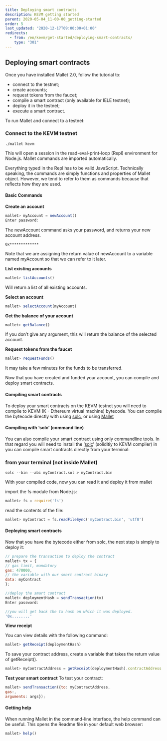 ```yaml
---
title: Deploying smart contracts
description: KEVM getting started
parent: 2020-05-04_11-00-00_getting-started
order: 5
last_updated: "2020-12-17T09:00:00+01:00"
redirects:
  - from: /en/kevm/get-started/deploying-smart-contracts/
    type: "301"
---
```

## Deploying smart contracts

Once you have  installed Mallet 2.0, follow the tutorial to:

- connect to the testnet;
- create accounts;
- request tokens from the faucet;
- compile a smart contract (only available for IELE testnet);
- deploy it in the testnet;
- execute a smart contract.

To run Mallet and connect to a testnet:

### Connect to the KEVM testnet

```shell
./mallet kevm
```

This  will open a session in the read-eval-print-loop (Repl) environment for Node.js. Mallet commands are imported automatically.

Everything typed in the Repl has to be valid JavaScript. Technically speaking, the commands are simply functions and properties of Mallet object. However, we tend to refer to them as commands because that reflects how they are used.

#### Basic Commands

**Create an account**

```javascript
mallet> myAccount = newAccount()
Enter password:
```

The newAccount command asks your password, and returns your new account address.

```shell
0x*************
```

Note that we are assigning the return value of newAccount to a variable named myAccount so that we can refer to it later.

**List existing accounts**

```javascript
mallet> listAccounts()
```

Will return a list of all existing accounts.

**Select an account**

```javascript
mallet> selectAccount(myAccount)
```

**Get the balance of your account**

```javascript
mallet> getBalance()
```

If you don’t give any argument, this will return the balance of the selected account.

**Request tokens from the faucet**

```javascript
mallet> requestFunds()
```

It may take a few minutes for the funds to be transferred.

Now that you have created and funded your account, you can compile and deploy smart contracts.

#### Compiling smart contracts

To deploy your smart contracts on the KEVM testnet you will need to compile to KEVM (K - Ethereum virtual machine) bytecode. You can compile the bytecode directly with using [solc](https://github.com/runtimeverification/solidity), or using [Mallet](https://github.com/input-output-hk/mallet/blob/master/README.md)

#### Compiling with ‘solc’ (command line)

You can also compile your smart contract using only commandline tools. In that regard you will need to install the ‘[solc](https://github.com/runtimeverification/solidity)’ (soliditiy to KEVM compiler) in you can compile smart contracts directly from your terminal:

### from your terminal (not inside Mallet)

```shell
solc --bin --abi myContract.sol > myContract.bin
```

With your compiled code, now you can read it and deploy it from mallet

import the fs module from Node.js:

```javascript
mallet> fs = require('fs')
```

read the contents of the file:

```javascript
mallet> myContract = fs.readFileSync('myContract.bin', 'utf8')
```

#### Deploying smart contracts

Now that you have the bytecode either from solc, the next step is simply to deploy it:

```javascript
// prepare the transaction to deploy the contract
mallet> tx = {
// gas limit, mandatory
gas: 470000,
// the variable with our smart contract binary
data: myContract
};

//deploy the smart contract
mallet> deploymentHash = sendTransaction(tx)
Enter password:

//you will get back the tx hash on which it was deployed.
'0x........'
```

**View receipt**

You can view details with the following command:

```javascript
mallet> getReceipt(deploymentHash)
```

To save your contract address, create a variable that takes the return value of getReceipt().

```javascript
mallet> myContractAddress = getReceipt(deploymentHash).contractAddress
```

**Test your smart contract**
To test your contract:

```javascript
mallet> sendTransaction({to: myContractAddress,
gas:,
arguments: args});
```

#### Getting help

When running Mallet in the command-line interface, the help command can be useful. This opens the Readme file in your default web browser:

```javascript
mallet> help()
```
